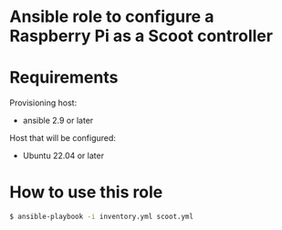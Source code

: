 # Ansible role to configure a Raspberry Pi as a Scoot controller

# Requirements
Provisioning host:
- ansible 2.9 or later

Host that will be configured:
- Ubuntu 22.04 or later

# How to use this role

```bash
$ ansible-playbook -i inventory.yml scoot.yml
```
